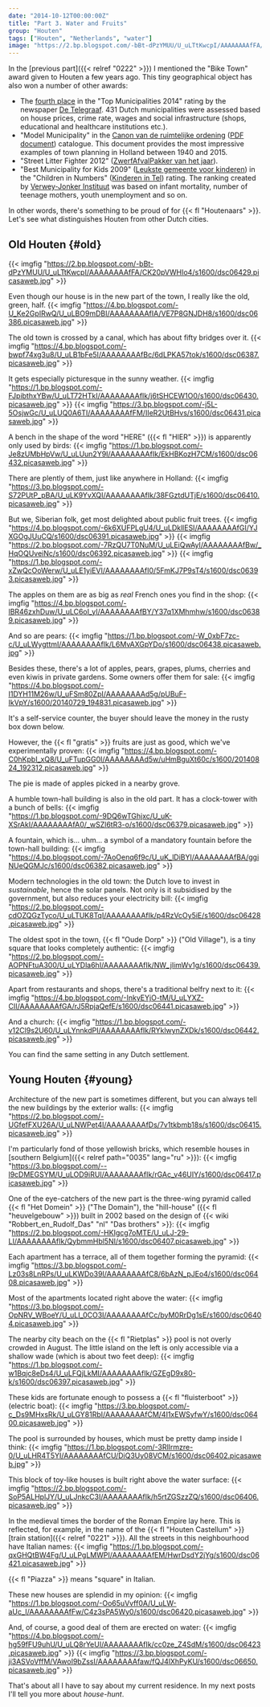 ```yaml
---
date: "2014-10-12T00:00:00Z"
title: "Part 3. Water and Fruits"
group: "Houten"
tags: ["Houten", "Netherlands", "water"]
image: "https://2.bp.blogspot.com/-bBt-dPzYMUU/U_uLTtKwcpI/AAAAAAAAfFA/CK20pVWHIo4/s1600/dsc06429.picasaweb.jpg"
---
```


In the [previous part]({{< relref "0222" >}}) I mentioned the "Bike Town" award given to Houten a few years ago. This tiny geographical object has also won a number of other awards:

<!--more-->

* The [fourth place](http://www.dichtbij.nl/lekstroom/regionaal-nieuws/artikel/3415489/houten-beste-gemeente-om-te-wonen.aspx) in the "Top Municipalities 2014" rating by the newspaper [De Telegraaf](http://www.telegraaf.nl/). 431 Dutch municipalities were assessed based on house prices, crime rate, wages and social infrastructure (shops, educational and healthcare institutions etc.).
* "Model Municipality" in the [Canon van de ruimtelijke ordening](http://www.canonro.nl) ([PDF document](http://www.rijksoverheid.nl/bestanden/documenten-en-publicaties/rapporten/2013/10/28/35-iconen-van-ruimtelijke-ordening-in-nederland/ro-35-icons.pdf)) catalogue. This document provides the most impressive examples of town planning in Holland between 1940 and 2015.
* "Street Litter Fighter 2012" ([ZwerfAfvalPakker van het jaar](https://www.houten.nl/nieuws/bekijk/archief/2012/maart/artikel/gemeente-houten-winnaar-zwerfafvalpakker-2012/)).
* "Best Municipality for Kids 2009" ([Leukste gemeente voor kinderen](https://www.houten.nl/nieuws/bekijk/archief/2009/mei/artikel/houten-leukste-gemeente-voor-kinderen/)) in the "Children in Numbers" ([Kinderen in Tel](http://www.kinderenintel.nl/)) rating. The ranking created by [Verwey-Jonker Instituut](http://www.verwey-jonker.nl/) was based on infant mortality, number of teenage mothers, youth unemployment and so on.

In other words, there's something to be proud of for {{< fl "Houtenaars" >}}. Let's see what distinguishes Houten from other Dutch cities.

## Old Houten {#old}

{{< imgfig "https://2.bp.blogspot.com/-bBt-dPzYMUU/U_uLTtKwcpI/AAAAAAAAfFA/CK20pVWHIo4/s1600/dsc06429.picasaweb.jpg" >}}

Even though our house is in the new part of the town, I really like the old, green, half.
{{< imgfig "https://4.bp.blogspot.com/-U_Ke2GpIRwQ/U_uLBO9mDBI/AAAAAAAAfIA/VE7P8GNJDH8/s1600/dsc06386.picasaweb.jpg" >}}

The old town is crossed by a canal, which has about fifty bridges over it.
{{< imgfig "https://4.bp.blogspot.com/-bwpf74xg3u8/U_uLB1bFe5I/AAAAAAAAfBc/6dLPKA57tok/s1600/dsc06387.picasaweb.jpg" >}}

It gets especially picturesque in the sunny weather.
{{< imgfig "https://1.bp.blogspot.com/-FJpibthxYBw/U_uLT72HTkI/AAAAAAAAfIk/j6tSHCEW1O0/s1600/dsc06430.picasaweb.jpg" >}}
{{< imgfig "https://3.bp.blogspot.com/-j5L-5OsjwGc/U_uLUQ0A6TI/AAAAAAAAfFM/IIeR2UtBHvs/s1600/dsc06431.picasaweb.jpg" >}}

A bench in the shape of the word "HERE" ({{< fl "HIER" >}}) is apparently only used by birds:
{{< imgfig "https://1.bp.blogspot.com/-Je8zUMbHpVw/U_uLUun2Y9I/AAAAAAAAfIk/EkHBKozH7CM/s1600/dsc06432.picasaweb.jpg" >}}

There are plently of them, just like anywhere in Holland:
{{< imgfig "https://3.bp.blogspot.com/-S72PUtP_pBA/U_uLK9YvXQI/AAAAAAAAfIk/38FGztdUTjE/s1600/dsc06410.picasaweb.jpg" >}}

But we, Siberian folk, get most delighted about public fruit trees.
{{< imgfig "https://4.bp.blogspot.com/-6k6XUFPLgU4/U_uLDkllESI/AAAAAAAAfGI/YJXGOgJUuCQ/s1600/dsc06391.picasaweb.jpg" >}}
{{< imgfig "https://2.bp.blogspot.com/-7RzQU7T0NuM/U_uLEiQwAyI/AAAAAAAAfBw/_HqOQUveiNc/s1600/dsc06392.picasaweb.jpg" >}}
{{< imgfig "https://1.bp.blogspot.com/-xZwQcOoWerw/U_uLE1yiEVI/AAAAAAAAfI0/5FmKJ7P9sT4/s1600/dsc06393.picasaweb.jpg" >}}

The apples on them are as big as *real* French ones you find in the shop:
{{< imgfig "https://4.bp.blogspot.com/-lBR46zxhDuw/U_uLC6oI_yI/AAAAAAAAfBY/Y37q1XMhmhw/s1600/dsc06389.picasaweb.jpg" >}}

And so are pears:
{{< imgfig "https://1.bp.blogspot.com/-W_0xbF7zc-c/U_uLWygttmI/AAAAAAAAfIk/L6MvAXGpYDo/s1600/dsc06438.picasaweb.jpg" >}}

Besides these, there's a lot of apples, pears, grapes, plums, cherries and even kiwis in private gardens. Some owners offer them for sale:
{{< imgfig "https://4.bp.blogspot.com/-I1DYH11M26w/U_uFSm80ZpI/AAAAAAAAd5g/pUBuF-IkVpY/s1600/20140729_194831.picasaweb.jpg" >}}

It's a self-service counter, the buyer should leave the money in the rusty box down below.

However, the {{< fl "gratis" >}} fruits are just as good, which we've experimentally proven:
{{< imgfig "https://4.bp.blogspot.com/-C0hKpbI_xQ8/U_uFTupGG0I/AAAAAAAAd5w/uHmBguXt60c/s1600/20140824_192312.picasaweb.jpg" >}}

The pie is made of apples picked in a nearby grove.

A humble town-hall building is also in the old part. It has a clock-tower with a bunch of bells:
{{< imgfig "https://1.bp.blogspot.com/-9DQ6wTGhjxc/U_uK-XSrAkI/AAAAAAAAfA0/_wSZl6tR3-o/s1600/dsc06379.picasaweb.jpg" >}}

A fountain, which is… uhm… a symbol of a mandatory fountain before the town-hall building:
{{< imgfig "https://4.bp.blogspot.com/-7AoOenq6f9c/U_uK_lDiBYI/AAAAAAAAfBA/ggiNUeQGMJc/s1600/dsc06382.picasaweb.jpg" >}}

Modern technologies in the old town: the Dutch love to invest in *sustainable*, hence the solar panels. Not only is it subsidised by the government, but also reduces your electricity bill:
{{< imgfig "https://2.bp.blogspot.com/-cdOZQGzTyco/U_uLTUK8TqI/AAAAAAAAfIk/p4RzVcOy5iE/s1600/dsc06428.picasaweb.jpg" >}}

The oldest spot in the town, {{< fl "Oude Dorp" >}} ("Old Village"), is a tiny square that looks completely authentic:
{{< imgfig "https://2.bp.blogspot.com/-AOPNFtuA300/U_uLYDla6hI/AAAAAAAAfIk/NW_jIimWv1g/s1600/dsc06439.picasaweb.jpg" >}}

Apart from restaurants and shops, there's a traditional belfry next to it:
{{< imgfig "https://4.bp.blogspot.com/-InkyEYjO-tM/U_uLYXZ-CII/AAAAAAAAfGA/rJ5RpjaQefE/s1600/dsc06441.picasaweb.jpg" >}}

And a church:
{{< imgfig "https://1.bp.blogspot.com/-v12Cl9s2U60/U_uLYnnkdPI/AAAAAAAAfIk/RYklwynZXDk/s1600/dsc06442.picasaweb.jpg" >}}

You can find the same setting in any Dutch settlement.

## Young Houten {#young}

Architecture of the new part is sometimes different, but you can always tell the new buildings by the exterior walls:
{{< imgfig "https://2.bp.blogspot.com/-UGfefFXU26A/U_uLNWPet4I/AAAAAAAAfDs/7v1tkbmb18s/s1600/dsc06415.picasaweb.jpg" >}}

I'm particularly fond of those yellowish bricks, which resemble houses in [southern Belgium]({{< relref path="0035" lang="ru" >}}):
{{< imgfig "https://3.bp.blogspot.com/--l9cDMEGSYM/U_uLOD9iRUI/AAAAAAAAfIk/rGAc_v46UIY/s1600/dsc06417.picasaweb.jpg" >}}

One of the eye-catchers of the new part is the three-wing pyramid called {{< fl "Het Domein" >}} ("The Domain"), the "hill-house" ({{< fl "heuvelgebouw" >}}) built in 2002 based on the design of {{< wiki "Robbert_en_Rudolf_Das" "nl" "Das brothers" >}}:
{{< imgfig "https://2.bp.blogspot.com/-HKIgcg7oMTE/U_uLJ-29-LI/AAAAAAAAfIk/QybmmHbl5NI/s1600/dsc06407.picasaweb.jpg" >}}

Each apartment has a terrace, all of them together forming the pyramid:
{{< imgfig "https://3.bp.blogspot.com/-Lz03s8LnRPs/U_uLKWDo39I/AAAAAAAAfC8/6bAzN_pJEo4/s1600/dsc06408.picasaweb.jpg" >}}

Most of the apartments located right above the water:
{{< imgfig "https://3.bp.blogspot.com/-OpNRV_WBoeY/U_uLI_0CO3I/AAAAAAAAfCc/byM0RrDg1sE/s1600/dsc06404.picasaweb.jpg" >}}

The nearby city beach on the {{< fl "Rietplas" >}} pool is not overly crowded in August. The little island on the left is only accessible via a shallow wade (which is about two feet deep):
{{< imgfig "https://1.bp.blogspot.com/-w1Bqjc8eDs4/U_uLFQjLkMI/AAAAAAAAfIk/GZEgD9x80-k/s1600/dsc06397.picasaweb.jpg" >}}

These kids are fortunate enough to possess a {{< fl "fluisterboot" >}} (electric boat):
{{< imgfig "https://3.bp.blogspot.com/-c_Ds9MHxsRk/U_uLGY81RbI/AAAAAAAAfCM/4I1xEWSyfwY/s1600/dsc06400.picasaweb.jpg" >}}

The pool is surrounded by houses, which must be pretty damp inside I think:
{{< imgfig "https://1.bp.blogspot.com/-3RlIrmzre-0/U_uLHR4T5YI/AAAAAAAAfCU/DiQ3Uy08VCM/s1600/dsc06402.picasaweb.jpg" >}}

This block of toy-like houses is built right above the water surface:
{{< imgfig "https://2.bp.blogspot.com/-SoP5ALHplJY/U_uLJnkcC3I/AAAAAAAAfIk/h5rtZGSzzZQ/s1600/dsc06406.picasaweb.jpg" >}}

In the medieval times the border of the Roman Empire lay here. This is reflected, for example, in the name of the {{< fl "Houten Castellum" >}} [train station]({{< relref "0221" >}}). All the streets in this neighbourhood have Italian names:
{{< imgfig "https://1.bp.blogspot.com/-qxGHQtBW4Fg/U_uLPgLMWPI/AAAAAAAAfEM/HwrDsdY2jYg/s1600/dsc06421.picasaweb.jpg" >}}

{{< fl "Piazza" >}} means "square" in Italian.

These new houses are splendid in my opinion:
{{< imgfig "https://1.bp.blogspot.com/-Oo65uVvff0A/U_uLW-aUc_I/AAAAAAAAfFw/C4z3sPA5Wy0/s1600/dsc06420.picasaweb.jpg" >}}

And, of course, a good deal of them are erected on water:
{{< imgfig "https://4.bp.blogspot.com/-hg59fFU9uhU/U_uLQ8rYeUI/AAAAAAAAfIk/cc0ze_Z4SdM/s1600/dsc06423.picasaweb.jpg" >}}
{{< imgfig "https://3.bp.blogspot.com/-ji3ASVoVffM/VAwoI9bZssI/AAAAAAAAfaw/fQJ4lXhPyKU/s1600/dsc06650.picasaweb.jpg" >}}

That's about all I have to say about my current residence. In my next posts I'll tell you more about *house-hunt*.
